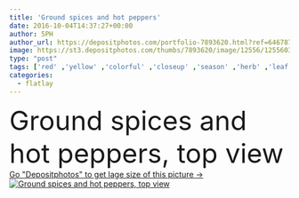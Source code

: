 ```yaml
---
title: 'Ground spices and hot peppers'
date: 2016-10-04T14:37:27+00:00
author: 5PH
author_url: https://depositphotos.com/portfolio-7893620.html?ref=64678756
image: https://st3.depositphotos.com/thumbs/7893620/image/12556/125560366/api_thumb_450.jpg?forcejpeg=true
type: "post"
tags: ['red' ,'yellow' ,'colorful' ,'closeup' ,'season' ,'herb' ,'leaf' ,'seeds' ,'food' ,'kitchen' ,'wooden' ,'cooking' ,'cuisine' ,'ingredient' ,'spoon' ,'mustard' ,'spicy' ,'pink' ,'gourmet' ,'rosemary' ,'flat' ,'organic' ,'aroma' ,'dry' ,'Mediterranean' ,'powder' ,'paprika' ,'seasoning' ,'mint' ,'various' ,'spices' ,'chilli' ,'indian' ,'peppermint' ,'peppers' ,'curry' ,'cinnamon' ,'cumin' ,'nutmeg' ,'turmeric' ,'thyme' ,'sage' ,'allspice' ,'sea salt' ,'top view' ,'bay leaf' ,'food background' ,'white pepper' ,'flatlay' ]
categories: 
  - flatlay
---
```

<div aling="center">
            <font size="60"> Ground spices and hot peppers, top view</font>   
</div>
<div>
    <a href='https://depositphotos.com/125560366/stock-photo-ground-spices-and-hot-peppers.html?ref=64678756' target=_blank > Go "Depositphotos" to get lage size of this picture ->
        <img href='https://depositphotos.com/125560366/stock-photo-ground-spices-and-hot-peppers.html?ref=64678756' src='https://st3.depositphotos.com/7893620/12556/i/950/depositphotos_125560366-stock-photo-ground-spices-and-hot-peppers.jpg?forcejpeg=true' alt='Ground spices and hot peppers, top view' >
    </a>
</div>
